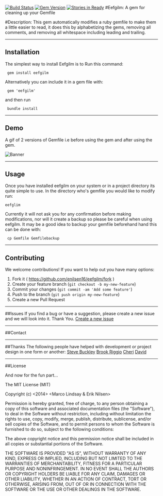 [![Build Status](https://travis-ci.org/enilsen16/Eefgilm.svg?branch=master)](https://travis-ci.org/enilsen16/Eefgilm)
[![Gem Version](https://badge.fury.io/rb/eefgilm.svg)](http://badge.fury.io/rb/eefgilm)
[![Stories in Ready](https://badge.waffle.io/enilsen16/eefgilm.png?label=ready&title=Ready)](https://waffle.io/enilsen16/eefgilm)
#Eefgilm: A gem for cleaning up your Gemfile

#Description:
This gem automatically modifies a ruby gemfile to make them a little easier to read, it does this by alphabetizing the gems, removing all comments, and removing all whitespace including leading and trailing.

---

## Installation
The simplest way to install Eefgilm is to
Run this command:

     gem install eefgilm

Alternatively you can include it in a gem file with:

     gem 'eefgilm'

and then run

     bundle install

---
## Demo

A gif of 2 versions of Gemfile i.e before using the gem and after using the gem.

![Banner](http://i1248.photobucket.com/albums/hh483/jainrishi15/before-after-1_zps1b477ded.gif)

---
## Usage

Once you have installed eefgilm on your system or in a project directory its quite simple to use. In the directory who's gemfile you would like to modify run:

    eefglim

Currently it will not ask you for any confirmation before making modifications, nor will it create a backup so please be careful when using eefgilm. It may be a good idea to backup your gemfile beforehand hand this can be done with:

     cp Gemfile Gemfilebackup

---
## Contributing
We welcome contributions! If you want to help out you have many options:

1. Fork it ( https://github.com/enilsen16/eefgilm/fork )
2. Create your feature branch (`git checkout -b my-new-feature`)
3. Commit your changes (`git commit -am 'Add some feature'`)
4. Push to the branch (`git push origin my-new-feature`)
5. Create a new Pull Request

---
##Issues
If you find a bug or have a suggestion, please create a new issue and we will look into it. Thank You.
[Create a new issue](https://github.com/enilsen16/Eefgilm/issues/new)

---
##Contact


---

##Thanks
The following people have helped with development or project design in one form or another:
[Steve Buckley](https://github.com/buckleys78)
[Brook Riggio](https://github.com/brookr)
[Cheri](https://github.com/cherimarie)
[David](https://github.com/dbalatero)

---
##License

And now for the fun part...

The MIT License (MIT)

Copyright (c) <2014> <Marco Lindsay & Erik Nilsen>

Permission is hereby granted, free of charge, to any person obtaining a copy
of this software and associated documentation files (the "Software"), to deal
in the Software without restriction, including without limitation the rights
to use, copy, modify, merge, publish, distribute, sublicense, and/or sell
copies of the Software, and to permit persons to whom the Software is
furnished to do so, subject to the following conditions:

The above copyright notice and this permission notice shall be included in
all copies or substantial portions of the Software.

THE SOFTWARE IS PROVIDED "AS IS", WITHOUT WARRANTY OF ANY KIND, EXPRESS OR
IMPLIED, INCLUDING BUT NOT LIMITED TO THE WARRANTIES OF MERCHANTABILITY,
FITNESS FOR A PARTICULAR PURPOSE AND NONINFRINGEMENT. IN NO EVENT SHALL THE
AUTHORS OR COPYRIGHT HOLDERS BE LIABLE FOR ANY CLAIM, DAMAGES OR OTHER
LIABILITY, WHETHER IN AN ACTION OF CONTRACT, TORT OR OTHERWISE, ARISING FROM,
OUT OF OR IN CONNECTION WITH THE SOFTWARE OR THE USE OR OTHER DEALINGS IN
THE SOFTWARE.
